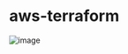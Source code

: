 # aws-terraform
![image](https://user-images.githubusercontent.com/111745208/219352941-e1d88807-7389-4920-8ede-0e41001f3072.png)
